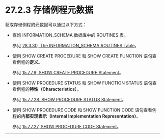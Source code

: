 # **27.2.3 存储例程元数据**





获取存储例程的元数据可以通过以下方式：



- 查询 INFORMATION_SCHEMA 数据库中的 ROUTINES 表。

  参见 [28.3.30, The INFORMATION_SCHEMA ROUTINES Table](#)。

- 使用 SHOW CREATE PROCEDURE 和 SHOW CREATE FUNCTION 语句查看例程的**定义**。

  参见 [15.7.7.9, SHOW CREATE PROCEDURE Statement](#)。

- 使用 SHOW PROCEDURE STATUS 和 SHOW FUNCTION STATUS 语句查看例程的**特性（Characteristics）**。

  参见 [15.7.7.28, SHOW PROCEDURE STATUS Statement](#)。

- 使用 SHOW PROCEDURE CODE 和 SHOW FUNCTION CODE 语句查看例程的**内部实现表示（Internal Implementation Representation）**。

  参见 [15.7.7.27, SHOW PROCEDURE CODE Statement](#)。





------


